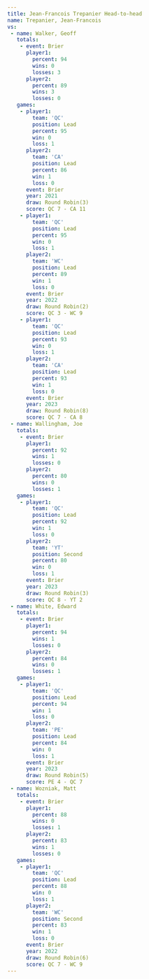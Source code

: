 ```yaml
---
title: Jean-Francois Trepanier Head-to-head
name: Trepanier, Jean-Francois
vs:
 - name: Walker, Geoff
   totals:
    - event: Brier
      player1:
        percent: 94
        wins: 0
        losses: 3
      player2:
        percent: 89
        wins: 3
        losses: 0
   games:
    - player1:
        team: 'QC'
        position: Lead
        percent: 95
        win: 0
        loss: 1
      player2:
        team: 'CA'
        position: Lead
        percent: 86
        win: 1
        loss: 0
      event: Brier
      year: 2021
      draw: Round Robin(3)
      score: QC 7 - CA 11
    - player1:
        team: 'QC'
        position: Lead
        percent: 95
        win: 0
        loss: 1
      player2:
        team: 'WC'
        position: Lead
        percent: 89
        win: 1
        loss: 0
      event: Brier
      year: 2022
      draw: Round Robin(2)
      score: QC 3 - WC 9
    - player1:
        team: 'QC'
        position: Lead
        percent: 93
        win: 0
        loss: 1
      player2:
        team: 'CA'
        position: Lead
        percent: 93
        win: 1
        loss: 0
      event: Brier
      year: 2023
      draw: Round Robin(8)
      score: QC 7 - CA 8
 - name: Wallingham, Joe
   totals:
    - event: Brier
      player1:
        percent: 92
        wins: 1
        losses: 0
      player2:
        percent: 80
        wins: 0
        losses: 1
   games:
    - player1:
        team: 'QC'
        position: Lead
        percent: 92
        win: 1
        loss: 0
      player2:
        team: 'YT'
        position: Second
        percent: 80
        win: 0
        loss: 1
      event: Brier
      year: 2023
      draw: Round Robin(3)
      score: QC 8 - YT 2
 - name: White, Edward
   totals:
    - event: Brier
      player1:
        percent: 94
        wins: 1
        losses: 0
      player2:
        percent: 84
        wins: 0
        losses: 1
   games:
    - player1:
        team: 'QC'
        position: Lead
        percent: 94
        win: 1
        loss: 0
      player2:
        team: 'PE'
        position: Lead
        percent: 84
        win: 0
        loss: 1
      event: Brier
      year: 2023
      draw: Round Robin(5)
      score: PE 4 - QC 7
 - name: Wozniak, Matt
   totals:
    - event: Brier
      player1:
        percent: 88
        wins: 0
        losses: 1
      player2:
        percent: 83
        wins: 1
        losses: 0
   games:
    - player1:
        team: 'QC'
        position: Lead
        percent: 88
        win: 0
        loss: 1
      player2:
        team: 'WC'
        position: Second
        percent: 83
        win: 1
        loss: 0
      event: Brier
      year: 2022
      draw: Round Robin(6)
      score: QC 7 - WC 9
---
```

